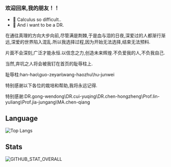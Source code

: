 ### 欢迎回来,我的朋友！！ 
- 🌱 Calculus so difficult..
- 👀 And i want to be a DR.


在通往真理的方向大步向前,尽管满是荆棘,于是血与泪的日夜,深爱过的人都渐行渐远,深爱的世界陷入混乱.所以我选择过程,因为开始无法选择,结束无法预料.

片面不会深刻,广泛才能永恒.以信念之力,创造未来辉煌.不负爱我的人,不负我自己.

当然,弃坑之人将会被我钉在首页的耻辱柱上.


耻辱柱:han-hao\guo-zeyan\wang-haozhu\hu-junwei


特别感谢以下各位的栽培和帮助,我将永远记得.


特别感谢:DR.gong-wendong\DR.cui-yuqing\DR.chen-hongzheng\Prof.lin-yuliang\Prof.jia-jungang\MA.chen-qiang

## Language
![Top Langs](https://github-readme-stats.vercel.app/api/top-langs/?username=xinnie-the-pooh)

## Stats
 ![GITHUB_STAT_OVERALL](https://github-readme-stats.vercel.app/api?username=xinnie-the-pooh&include_all_commits=true&count_private=true&show_icons=true&theme=swift)

